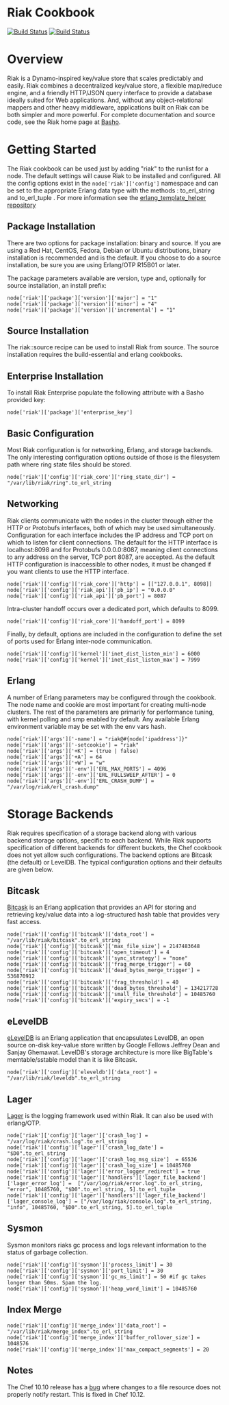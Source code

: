 Riak Cookbook
=============
[![Build Status](http://recipe-tester.com/repo/basho/riak-chef-cookbook/badge.png)](https://recipe-tester.com/repo/basho/riak-chef-cookbook/)
[![Build Status](https://travis-ci.org/basho/riak-chef-cookbook.png)](https://travis-ci.org/basho/riak-chef-cookbook)

Overview
========

Riak is a Dynamo-inspired key/value store that scales predictably and easily.  Riak combines a decentralized key/value store, a flexible map/reduce engine, and a friendly HTTP/JSON query interface to provide a database ideally suited for Web applications. And, without any object-relational mappers and other heavy middleware, applications built on Riak can be both simpler and more powerful.  For complete documentation and source code, see the Riak home page at [Basho][1].


Getting Started
===============

The Riak cookbook can be used just by adding "riak" to the runlist for a node.  The default settings will cause Riak to be installed and configured. All the config options exist in the `node['riak']['config']` namespace and can be set to the appropriate Erlang data type with the methods : to_erl_string and to_erl_tuple . For more information see the [erlang_template_helper repository][6] 


Package Installation
--------------------

There are two options for package installation: binary and source.  If you are using a Red Hat, CentOS, Fedora, Debian or Ubuntu distributions, binary installation is recommended and is the default.  If you choose to do a source installation, be sure you are using Erlang/OTP R15B01 or later.

The package parameters available are version, type and, optionally for source installation, an install prefix:

	node['riak']['package']['version']['major'] = "1"
	node['riak']['package']['version']['minor'] = "4"
	node['riak']['package']['version']['incremental'] = "1"


Source Installation
------------------

The riak::source recipe can be used to install Riak from source. The source installation requires the build-essential and erlang cookbooks. 

Enterprise Installation
-------------------

To install Riak Enterprise populate the following attribute with a Basho provided key:  

	node['riak']['package']['enterprise_key']


Basic Configuration
-------------------

Most Riak configuration is for networking, Erlang, and storage backends.  The only interesting configuration options outside of those is the filesystem path where ring state files should be stored.

	node['riak']['config']['riak_core']['ring_state_dir'] = "/var/lib/riak/ring".to_erl_string


Networking
----------

Riak clients communicate with the nodes in the cluster through either the HTTP or Protobufs interfaces, both of which may be used simultaneously.  Configuration for each interface includes the IP address and TCP port on which to listen for client connections.  The default for the HTTP interface is localhost:8098 and for Protobufs 0.0.0.0:8087, meaning client connections to any address on the server, TCP port 8087, are accepted.  As the default HTTP configuration is inaccessible to other nodes, it must be changed if you want clients to use the HTTP interface.

	node['riak']['config']['riak_core']['http'] = [["127.0.0.1", 8098]]
	node['riak']['config']['riak_api']['pb_ip'] = "0.0.0.0"
	node['riak']['config']['riak_api']['pb_port'] = 8087

Intra-cluster handoff occurs over a dedicated port, which defaults to 8099.

	node['riak']['config']['riak_core']['handoff_port'] = 8099

Finally, by default, options are included in the configuration to define the set of ports used for Erlang inter-node communication.  

	node['riak']['config']['kernel']['inet_dist_listen_min'] = 6000
	node['riak']['config']['kernel']['inet_dist_listen_max'] = 7999

Erlang
------

A number of Erlang parameters may be configured through the cookbook.  The node name and cookie are most important for creating multi-node clusters.  The rest of the parameters are primarily for performance tuning, with kernel polling and smp enabled by default.  Any available Erlang environment variable may be set with the env vars hash. 

	node['riak']['args']['-name'] = "riak@#{node['ipaddress']}"
	node['riak']['args']['-setcookie'] = "riak"
	node['riak']['args']['+K'] = (true | false)
	node['riak']['args']['+A'] = 64
	node['riak']['args']['+W'] = "w"
	node['riak']['args']['-env']['ERL_MAX_PORTS'] = 4096
	node['riak']['args']['-env']['ERL_FULLSWEEP_AFTER'] = 0
	node['riak']['args']['-env']['ERL_CRASH_DUMP'] = "/var/log/riak/erl_crash.dump"

Storage Backends
================

Riak requires specification of a storage backend along with various backend storage options, specific to each backend.  While Riak supports specification of different backends for different buckets, the Chef cookbook does not yet allow such configurations. The backend options are Bitcask (the default) or LevelDB.  The typical configuration options and their defaults are given below.


Bitcask
-------
[Bitcask][2] is an Erlang application that provides an API for storing and retrieving key/value data into a log-structured hash table that provides very fast access.

	node['riak']['config']['bitcask']['data_root'] = "/var/lib/riak/bitcask".to_erl_string
	node['riak']['config']['bitcask']['max_file_size'] = 2147483648
	node['riak']['config']['bitcask']['open_timeout'] = 4
	node['riak']['config']['bitcask']['sync_strategy'] = "none"
	node['riak']['config']['bitcask']['frag_merge_trigger'] = 60
	node['riak']['config']['bitcask']['dead_bytes_merge_trigger'] = 536870912
	node['riak']['config']['bitcask']['frag_threshold'] = 40
	node['riak']['config']['bitcask']['dead_bytes_threshold'] = 134217728
	node['riak']['config']['bitcask']['small_file_threshold'] = 10485760
	node['riak']['config']['bitcask']['expiry_secs'] = -1


eLevelDB
--------

[eLevelDB][3] is an Erlang application that encapsulates LevelDB, an open source on-disk key-value store written by Google Fellows Jeffrey Dean and Sanjay Ghemawat. LevelDB's storage architecture is more like BigTable's memtable/sstable model than it is like Bitcask.

	node['riak']['config']['eleveldb']['data_root'] = "/var/lib/riak/leveldb".to_erl_string

Lager 
-----

[Lager][4] is the logging framework used within Riak. It can also be used with erlang/OTP. 


	node['riak']['config']['lager']['crash_log'] = "/var/log/riak/crash.log".to_erl_string
	node['riak']['config']['lager']['crash_log_date'] = "$D0".to_erl_string
	node['riak']['config']['lager']['crash_log_msg_size']  = 65536
	node['riak']['config']['lager']['crash_log_size'] = 10485760
	node['riak']['config']['lager']['error_logger_redirect'] = true
	node['riak']['config']['lager']['handlers']['lager_file_backend']['lager_error_log'] =  ["/var/log/riak/error.log".to_erl_string, "error", 10485760, "$D0".to_erl_string, 5].to_erl_tuple
	node['riak']['config']['lager']['handlers']['lager_file_backend']['lager_console_log'] = ["/var/log/riak/console.log".to_erl_string, "info", 10485760, "$D0".to_erl_string, 5].to_erl_tuple

Sysmon 
------

Sysmon monitors riaks gc process and logs relevant information to the status of garbage collection.

	node['riak']['config']['sysmon']['process_limit'] = 30
	node['riak']['config']['sysmon']['port_limit'] = 30
	node['riak']['config']['sysmon']['gc_ms_limit'] = 50 #if gc takes longer than 50ms. Spam the log. 
	node['riak']['config']['sysmon']['heap_word_limit'] = 10485760
	
Index Merge
-----------
	node['riak']['config']['merge_index']['data_root'] = "/var/lib/riak/merge_index".to_erl_string
	node['riak']['config']['merge_index']['buffer_rollover_size'] = 1048576
	node['riak']['config']['merge_index']['max_compact_segments'] = 20
Notes
-----
The Chef 10.10 release has a [bug][5] where changes to a file resource does not properly notify restart. This is fixed in Chef 10.12.



[1]: http://basho.com/
[2]: http://wiki.basho.com/Bitcask 
[3]: http://wiki.basho.com/LevelDB.html
[4]: https://github.com/basho/lager
[5]: http://tickets.opscode.com/browse/CHEF-3125
[6]: https://github.com/basho/erlang_template_helper

